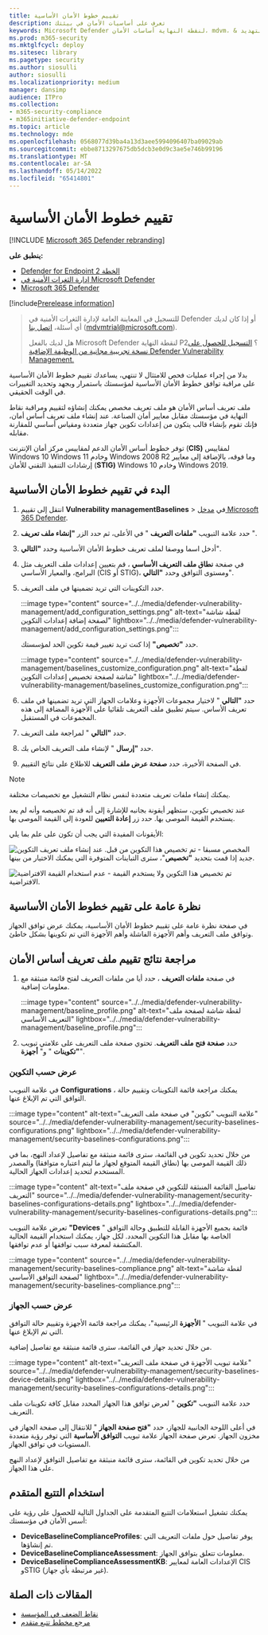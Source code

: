 ```yaml
---
title: تقييم خطوط الأمان الأساسية
description: تعرف على أساسيات الأمان في بيئتك
keywords: Microsoft Defender لنقطة النهاية أساسات الأمان، mdvm، & إدارة الثغرات الأمنية التهديد
ms.prod: m365-security
ms.mktglfcycl: deploy
ms.sitesec: library
ms.pagetype: security
ms.author: siosulli
author: siosulli
ms.localizationpriority: medium
manager: dansimp
audience: ITPro
ms.collection:
- m365-security-compliance
- m365initiative-defender-endpoint
ms.topic: article
ms.technology: mde
ms.openlocfilehash: 0568077d39ba4a13d3aee5994096407ba09029ab
ms.sourcegitcommit: ebbe8713297675db5dcb3e0d9c3ae5e746b99196
ms.translationtype: MT
ms.contentlocale: ar-SA
ms.lasthandoff: 05/14/2022
ms.locfileid: "65414801"
---
```

# <a name="security-baselines-assessment"></a>تقييم خطوط الأمان الأساسية

[!INCLUDE [Microsoft 365 Defender rebranding](../../includes/microsoft-defender.md)]

**ينطبق على:**

- [Defender for Endpoint الخطة 2](https://go.microsoft.com/fwlink/?linkid=2154037)
- [إدارة الثغرات الأمنية في Microsoft Defender](index.yml)
- [Microsoft 365 Defender](https://go.microsoft.com/fwlink/?linkid=2118804)

[!include[Prerelease information](../../includes/prerelease.md)]

> للتسجيل في المعاينة العامة لإدارة الثغرات الأمنية في Defender أو إذا كان لديك أي أسئلة، [اتصل بنا](mailto:mdvmtrial@microsoft.com) (mdvmtrial@microsoft.com).
>
> هل لديك بالفعل Microsoft Defender لنقطة النهاية P2؟ [التسجيل للحصول على نسخة تجريبية مجانية من الوظيفة الإضافية Defender Vulnerability Management.](https://signup.microsoft.com/get-started/signup?products=5908ecaa-b8a7-4a04-b6c0-d44fd934b6f2)

بدلا من إجراء عمليات فحص للامتثال لا تنتهي، يساعدك تقييم خطوط الأمان الأساسية على مراقبة توافق خطوط الأمان الأساسية لمؤسستك باستمرار وبجهد وتحديد التغييرات في الوقت الحقيقي.

ملف تعريف أساس الأمان هو ملف تعريف مخصص يمكنك إنشاؤه لتقييم ومراقبة نقاط النهاية في مؤسستك مقابل معايير أمان الصناعة. عند إنشاء ملف تعريف أساس أمان، فإنك تقوم بإنشاء قالب يتكون من إعدادات تكوين جهاز متعددة ومقياس أساسي للمقارنة مقابله.

توفر خطوط أساس الأمان الدعم لمقاييس مركز أمان الإنترنت (**CIS)** لمقاييس Windows 10 Windows 11 وخادم Windows 2008 R2 وما فوقه، بالإضافة إلى معايير إرشادات التنفيذ التقني للأمان (**STIG)** Windows 10 وخادم Windows 2019.

## <a name="get-started-with-security-baselines-assessment"></a>البدء في تقييم خطوط الأمان الأساسية

1. انتقل إلى تقييم **Vulnerability** **managementBaselines** >  في [مدخل Microsoft 365 Defender](https://security.microsoft.com).
2. حدد علامة التبويب **"ملفات التعريف** " في الأعلى، ثم حدد الزر **"إنشاء ملف تعريف** ".
3. أدخل اسما ووصفا لملف تعريف خطوط الأمان الأساسية وحدد **"التالي**".
4. في صفحة **نطاق ملف التعريف الأساسي** ، قم بتعيين إعدادات ملف التعريف مثل البرامج، والمعيار الأساسي (CIS أو STIG)، ومستوى التوافق وحدد **"التالي**".
5. حدد التكوينات التي تريد تضمينها في ملف التعريف.

   :::image type="content" source="../../media/defender-vulnerability-management/add_configuration_settings.png" alt-text="لقطة شاشة لصفحة إضافة إعدادات التكوين" lightbox="../../media/defender-vulnerability-management/add_configuration_settings.png":::

   حدد **"تخصيص"** إذا كنت تريد تغيير قيمة تكوين الحد لمؤسستك.

   :::image type="content" source="../../media/defender-vulnerability-management/baselines_customize_configuration.png" alt-text="لقطة شاشة لصفحة تخصيص إعدادات التكوين"  lightbox="../../media/defender-vulnerability-management/baselines_customize_configuration.png":::

6. حدد **"التالي** " لاختيار مجموعات الأجهزة وعلامات الجهاز التي تريد تضمينها في ملف تعريف الأساس. سيتم تطبيق ملف التعريف تلقائيا على الأجهزة المضافة إلى هذه المجموعات في المستقبل.
7. حدد **"التالي** " لمراجعة ملف التعريف.
8. حدد **"إرسال** " لإنشاء ملف التعريف الخاص بك.
9. في الصفحة الأخيرة، حدد **صفحة عرض ملف التعريف** للاطلاع على نتائج التقييم.

> [!Note]
> يمكنك إنشاء ملفات تعريف متعددة لنفس نظام التشغيل مع تخصيصات مختلفة.

 عند تخصيص تكوين، ستظهر أيقونة بجانبه للإشارة إلى أنه قد تم تخصيصه وأنه لم يعد يستخدم القيمة الموصى بها. حدد زر **إعادة التعيين** للعودة إلى القيمة الموصى بها.

الأيقونات المفيدة التي يجب أن تكون على علم بما يلي:

![التكوين](../../media/defender-vulnerability-management/previous_customization.png) المخصص مسبقا - تم تخصيص هذا التكوين من قبل. عند إنشاء ملف تعريف جديد إذا قمت بتحديد **"تخصيص**"، سترى التباينات المتوفرة التي يمكنك الاختيار من بينها.

![عدم استخدام القيمة الافتراضية](../../media/defender-vulnerability-management/customized_value.png) - تم تخصيص هذا التكوين ولا يستخدم القيمة الافتراضية.

## <a name="security-baselines-assessment-overview"></a>نظرة عامة على تقييم خطوط الأمان الأساسية

في صفحة نظرة عامة على تقييم خطوط الأمان الأساسية، يمكنك عرض توافق الجهاز وتوافق ملف التعريف وأهم الأجهزة الفاشلة وأهم الأجهزة التي تم تكوينها بشكل خاطئ.

## <a name="review-security-baseline-profile-assessment-results"></a>مراجعة نتائج تقييم ملف تعريف أساس الأمان

1. في صفحة **ملفات التعريف** ، حدد أيا من ملفات التعريف لفتح قائمة منبثقة مع معلومات إضافية.

   :::image type="content" source="../../media/defender-vulnerability-management/baseline_profile.png" alt-text="لقطة شاشة لصفحة ملف التعريف الأساسي" lightbox="../../media/defender-vulnerability-management/baseline_profile.png":::

2. حدد **صفحة فتح ملف التعريف**. تحتوي صفحة ملف التعريف على علامتي تبويب **"تكوينات** " و" **أجهزة**".

### <a name="view-by-configuration"></a>عرض حسب التكوين

في علامة التبويب **Configurations** ، يمكنك مراجعة قائمة التكوينات وتقييم حالة التوافق التي تم الإبلاغ عنها.

:::image type="content" alt-text="علامة التبويب &quot;تكوين&quot; في صفحة ملف التعريف" source="../../media/defender-vulnerability-management/security-baselines-configurations.png" lightbox="../../media/defender-vulnerability-management/security-baselines-configurations.png":::

من خلال تحديد تكوين في القائمة، سترى قائمة منبثقة مع تفاصيل لإعداد النهج، بما في ذلك القيمة الموصى بها (نطاق القيمة المتوقع لجهاز ما ليتم اعتباره متوافقا) والمصدر المستخدم لتحديد إعدادات الجهاز الحالية.

:::image type="content" alt-text="تفاصيل القائمة المنبثقة للتكوين في صفحة ملف التعريف" source="../../media/defender-vulnerability-management/security-baselines-configurations-details.png" lightbox="../../media/defender-vulnerability-management/security-baselines-configurations-details.png":::

تعرض علامة التبويب **"Devices** " قائمة بجميع الأجهزة القابلة للتطبيق وحالة التوافق الخاصة بها مقابل هذا التكوين المحدد. لكل جهاز، يمكنك استخدام القيمة الحالية المكتشفة لمعرفة سبب توافقها أو عدم توافقها.

   :::image type="content" source="../../media/defender-vulnerability-management/security-baselines-compliance.png" alt-text="لقطة شاشة لصفحة التوافق الأساسي" lightbox="../../media/defender-vulnerability-management/security-baselines-compliance.png":::

### <a name="view-by-device"></a>عرض حسب الجهاز

في علامة التبويب " **الأجهزة** الرئيسية"، يمكنك مراجعة قائمة الأجهزة وتقييم حالة التوافق التي تم الإبلاغ عنها.

من خلال تحديد جهاز في القائمة، سترى قائمة منبثقة مع تفاصيل إضافية.

:::image type="content" alt-text="علامة تبويب الأجهزة في صفحة ملف التعريف" source="../../media/defender-vulnerability-management/security-baselines-device-details.png" lightbox="../../media/defender-vulnerability-management/security-baselines-configurations-details.png":::

حدد علامة التبويب **"تكوين** " لعرض توافق هذا الجهاز المحدد مقابل كافة تكوينات ملف التعريف.

في أعلى اللوحة الجانبية للجهاز، حدد **"فتح صفحة الجهاز** " للانتقال إلى صفحة الجهاز في مخزون الجهاز. تعرض صفحة الجهاز علامة تبويب **التوافق الأساسية** التي توفر رؤية متعددة المستويات في توافق الجهاز.

من خلال تحديد تكوين في القائمة، سترى قائمة منبثقة مع تفاصيل التوافق لإعداد النهج على هذا الجهاز.

## <a name="use-advanced-hunting"></a>استخدام التتبع المتقدم

يمكنك تشغيل استعلامات التتبع المتقدمة على الجداول التالية للحصول على رؤية على أسس الأمان في مؤسستك:

- **DeviceBaselineComplianceProfiles**: يوفر تفاصيل حول ملفات التعريف التي تم إنشاؤها.
- **DeviceBaselineComplianceAssessment**: معلومات تتعلق بتوافق الجهاز.
- **DeviceBaselineComplianceAssessmentKB**: الإعدادات العامة لمعايير CIS وSTIG (غير مرتبطة بأي جهاز).

## <a name="related-articles"></a>المقالات ذات الصلة

- [نقاط الضعف في المؤسسة](tvm-weaknesses.md)
- [مرجع مخطط تتبع متقدم](../defender-endpoint/advanced-hunting-schema-reference.md)
